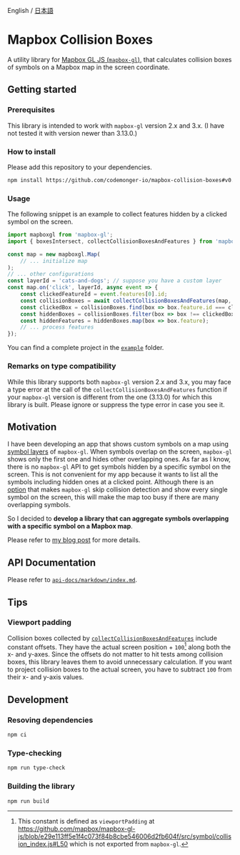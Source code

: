 English / [日本語](./README_ja.md)

# Mapbox Collision Boxes

A utility library for [Mapbox GL JS (`mapbox-gl`)](https://docs.mapbox.com/mapbox-gl-js/guides/), that calculates collision boxes of symbols on a Mapbox map in the screen coordinate.

## Getting started

### Prerequisites

This library is intended to work with `mapbox-gl` version 2.x and 3.x.
(I have not tested it with version newer than 3.13.0.)

### How to install

Please add this repository to your dependencies.

```sh
npm install https://github.com/codemonger-io/mapbox-collision-boxes#v0.2.1
```

### Usage

The following snippet is an example to collect features hidden by a clicked symbol on the screen.

```ts
import mapboxgl from 'mapbox-gl';
import { boxesIntersect, collectCollisionBoxesAndFeatures } from 'mapbox-collision-boxes';

const map = new mapboxgl.Map(
    // ... initialize map
);
// ... other configurations
const layerId = 'cats-and-dogs'; // suppose you have a custom layer
const map.on('click', layerId, async event => {
    const clickedFeatureId = event.features[0].id;
    const collisionBoxes = await collectCollisionBoxesAndFeatures(map, layerId);
    const clickedBox = collisionBoxes.find(box => box.feature.id === clickedFeatureId);
    const hiddenBoxes = collisionBoxes.filter(box => box !== clickedBox && boxesIntersect(box.box, clickedBox.box));
    const hiddenFeatures = hiddenBoxes.map(box => box.feature);
    // ... process features
});
```

You can find a complete project in the [`example`](./example) folder.

### Remarks on type compatibility

While this library supports both `mapbox-gl` version 2.x and 3.x, you may face a type error at the call of the `collectCollisionBoxesAndFeatures` function if your `mapbox-gl` version is different from the one (3.13.0) for which this library is built.
Please ignore or suppress the type error in case you see it.

## Motivation

I have been developing an app that shows custom symbols on a map using [symbol layers](https://docs.mapbox.com/mapbox-gl-js/style-spec/layers/#symbol) of `mapbox-gl`.
When symbols overlap on the screen, `mapbox-gl` shows only the first one and hides other overlapping ones.
As far as I know, there is no `mapbox-gl` API to get symbols hidden by a specific symbol on the screen.
This is not convenient for my app because it wants to list all the symbols including hidden ones at a clicked point.
Although there is an [option](https://docs.mapbox.com/mapbox-gl-js/style-spec/layers/#layout-symbol-icon-allow-overlap) that makes `mapbox-gl` skip collision detection and show every single symbol on the screen, this will make the map too busy if there are many overlapping symbols.

So I decided to **develop a library that can aggregate symbols overlapping with a specific symbol on a Mapbox map**.

Please refer to [my blog post](https://codemonger.io/blog/0009-mapbox-collision-boxes/) for more details.

## API Documentation

Please refer to [`api-docs/markdown/index.md`](./api-docs/markdown/index.md).

## Tips

### Viewport padding

Collision boxes collected by [`collectCollisionBoxesAndFeatures`](./api-docs/markdown/mapbox-collision-boxes.collectcollisionboxesandfeatures.md) include constant offsets.
They have the actual screen position + `100`[^1] along both the x- and y-axes.
Since the offsets do not matter to hit tests among collision boxes, this library leaves them to avoid unnecessary calculation.
If you want to project collision boxes to the actual screen, you have to subtract `100` from their x- and y-axis values.

[^1]: This constant is defined as `viewportPadding` at https://github.com/mapbox/mapbox-gl-js/blob/e29e113ff5e1f4c073f84b8cbe546006d2fb604f/src/symbol/collision_index.js#L50 which is not exported from `mapbox-gl`.

## Development

### Resoving dependencies

```sh
npm ci
```

### Type-checking

```sh
npm run type-check
```

### Building the library

```sh
npm run build
```